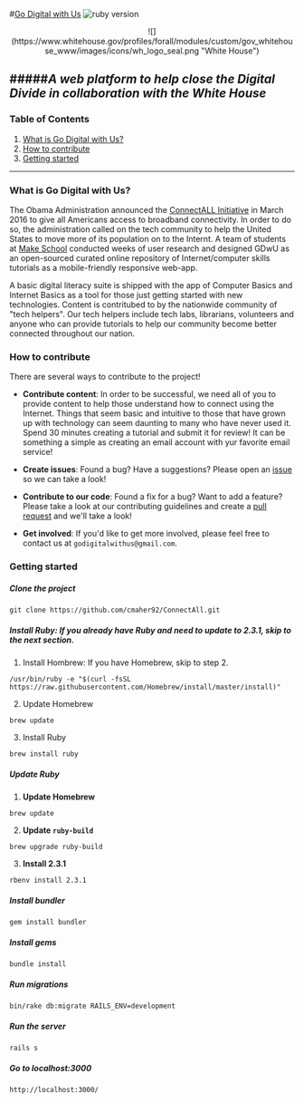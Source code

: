 #[Go Digital with Us](http://www.godigitalwith.us/)
![ruby version](https://img.shields.io/badge/ruby-2.3.1-brightgreen.svg)

<center>
  ![](https://www.whitehouse.gov/profiles/forall/modules/custom/gov_whitehouse_www/images/icons/wh_logo_seal.png "White House")
</center>

#####*A web platform to help close the Digital Divide in collaboration with the White House*
---

### Table of Contents
1. [What is Go Digital with Us?](#What-is-Go-Digital-with-Us?)
2. [How to contribute](#How-to-contribute)
3. [Getting started](#Getting-started)

---

### What is Go Digital with Us?
The Obama Administration announced the [ConnectALL Initiative](http://make.sc/whitehouse) in March 2016 to give all Americans access to broadband connectivity. In order to do so, the administration called on the tech community to help the United States to move more of its population on to the Internt. A team of students at [Make School](https://www.makeschool.com/founding-class) conducted weeks of user research and designed GDwU as an open-sourced curated online repository of Internet/computer skills tutorials as a mobile-friendly responsive web-app.

A basic digital literacy suite is shipped with the app of Computer Basics and Internet Basics as a tool for those just getting started with new technologies. Content is contritubed to by the nationwide community of "tech helpers". Our tech helpers include tech labs, librarians, volunteers and anyone who can provide tutorials to help our community become better connected throughout our nation.

### How to contribute
There are several ways to contribute to the project!

* **Contribute content**: In order to be successful, we need all of you to provide content to help those understand how to connect using the Internet. Things that seem basic and intuitive to those that have grown up with technology can seem daunting to many who have never used it. Spend 30 minutes creating a tutorial and submit it for review! It can be something a simple as creating an email account with yur favorite email service!

* **Create issues**: Found a bug? Have a suggestions? Please open an [issue](https://github.com/cmaher92/ConnectAll/issues) so we can take a look!

* **Contribute to our code**: Found a fix for a bug? Want to add a feature? Please take a look at our contributing guidelines and create a [pull request](https://github.com/cmaher92/ConnectAll/pulls) and we'll take a look!

* **Get involved**: If you'd like to get more involved, please feel free to contact us at `godigitalwithus@gmail.com`.

### Getting started

##### **Clone the project**
```
git clone https://github.com/cmaher92/ConnectAll.git
```
##### Install Ruby: If you already have Ruby and need to update to 2.3.1, skip to the next section.

1. Install Hombrew: If you have Homebrew, skip to step 2.
```
/usr/bin/ruby -e "$(curl -fsSL https://raw.githubusercontent.com/Homebrew/install/master/install)"
```
2. Update Homebrew
```
brew update
```
3. Install Ruby
```
brew install ruby
```

##### **Update Ruby**

1. **Update Homebrew**
```
brew update
```
2. **Update `ruby-build`**
```
brew upgrade ruby-build
```
3. **Install 2.3.1**
```
rbenv install 2.3.1
```
##### Install bundler
```
gem install bundler
```

##### Install gems
```
bundle install
```
##### Run migrations
```
bin/rake db:migrate RAILS_ENV=development
```

##### Run the server
```
rails s
```

##### Go to localhost:3000
```
http://localhost:3000/
```
